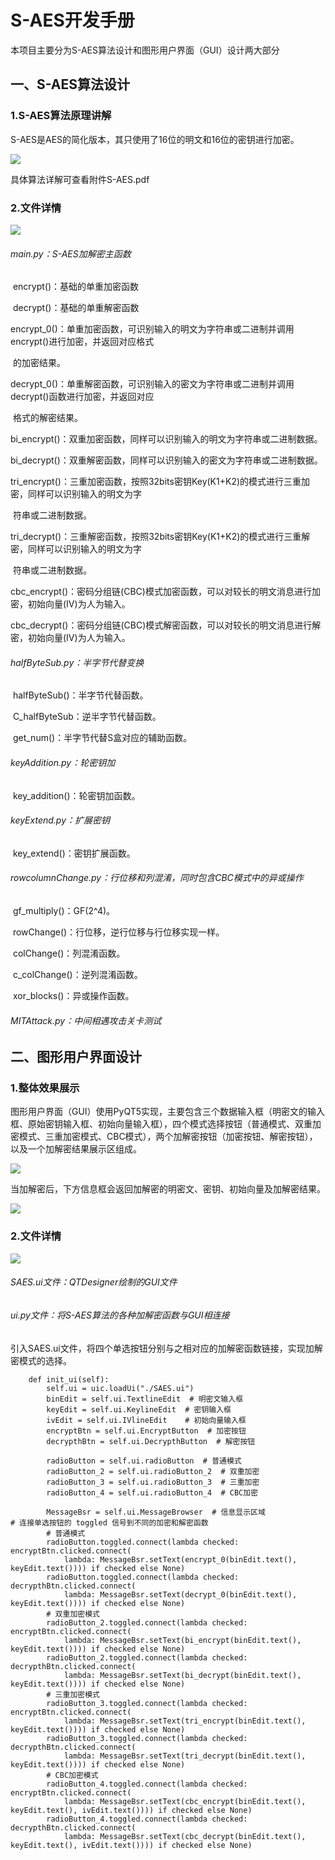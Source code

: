 # S-AES开发手册

本项目主要分为S-AES算法设计和图形用户界面（GUI）设计两大部分

## 一、S-AES算法设计

### 1.S-AES算法原理讲解

S-AES是AES的简化版本，其只使用了16位的明文和16位的密钥进行加密。

![](./images/t1.png)

具体算法详解可查看附件S-AES.pdf

### 2.文件详情

![](./images/p1.2.2.png)

###### main.py：S-AES加解密主函数

​     encrypt()：基础的单重加密函数

​    decrypt()：基础的单重解密函数

​    encrypt_0()：单重加密函数，可识别输入的明文为字符串或二进制并调用encrypt()进行加密，并返回对应格式                     

​                            的加密结果。

​    decrypt_0()：单重解密函数，可识别输入的密文为字符串或二进制并调用decrypt()函数进行加密，并返回对应                    

​                            格式的解密结果。

​    bi_encrypt()：双重加密函数，同样可以识别输入的明文为字符串或二进制数据。

​    bi_decrypt()：双重解密函数，同样可以识别输入的密文为字符串或二进制数据。

​    tri_encrypt()：三重加密函数，按照32bits密钥Key(K1+K2)的模式进行三重加密，同样可以识别输入的明文为字

​                             符串或二进制数据。

​    tri_decrypt()：三重解密函数，按照32bits密钥Key(K1+K2)的模式进行三重解密，同样可以识别输入的明文为字

​                             符串或二进制数据。

​    cbc_encrypt()：密码分组链(CBC)模式加密函数，可以对较长的明文消息进行加密，初始向量(IV)为人为输入。

​    cbc_decrypt()：密码分组链(CBC)模式解密函数，可以对较长的明文消息进行解密，初始向量(IV)为人为输入。

###### halfByteSub.py：半字节代替变换

​    halfByteSub()：半字节代替函数。

​    C_halfByteSub：逆半字节代替函数。

​    get_num()：半字节代替S盒对应的辅助函数。

###### keyAddition.py：轮密钥加

​    key_addition()：轮密钥加函数。

###### keyExtend.py：扩展密钥

​    key_extend()：密钥扩展函数。

###### rowcolumnChange.py：行位移和列混淆，同时包含CBC模式中的异或操作

​    gf_multiply()：GF(2^4)。

​    rowChange()：行位移，逆行位移与行位移实现一样。

​    colChange()：列混淆函数。

​    c_colChange()：逆列混淆函数。

​    xor_blocks()：异或操作函数。

###### MITAttack.py：中间相遇攻击关卡测试

## 二、图形用户界面设计

### 1.整体效果展示

图形用户界面（GUI）使用PyQT5实现，主要包含三个数据输入框（明密文的输入框、原始密钥输入框、初始向量输入框），四个模式选择按钮（普通模式、双重加密模式、三重加密模式、CBC模式），两个加解密按钮（加密按钮、解密按钮），以及一个加解密结果展示区组成。

![](./images/p1.2.3.png)

当加解密后，下方信息框会返回加解密的明密文、密钥、初始向量及加解密结果。

![](./images/p2.3.3.png)



### 2.文件详情

![](./images/p1.2.2.png)

###### SAES.ui文件：QTDesigner绘制的GUI文件

###### ui.py文件：将S-AES算法的各种加解密函数与GUI相连接

引入SAES.ui文件，将四个单选按钮分别与之相对应的加解密函数链接，实现加解密模式的选择。

```
    def init_ui(self):
        self.ui = uic.loadUi("./SAES.ui")
        binEdit = self.ui.TextlineEdit  # 明密文输入框
        keyEdit = self.ui.KeylineEdit  # 密钥输入框
        ivEdit = self.ui.IVlineEdit    # 初始向量输入框
        encryptBtn = self.ui.EncryptButton  # 加密按钮
        decrypthBtn = self.ui.DecrypthButton  # 解密按钮

        radioButton = self.ui.radioButton  # 普通模式
        radioButton_2 = self.ui.radioButton_2  # 双重加密
        radioButton_3 = self.ui.radioButton_3  # 三重加密
        radioButton_4 = self.ui.radioButton_4  # CBC加密

        MessageBsr = self.ui.MessageBrowser  # 信息显示区域
# 连接单选按钮的 toggled 信号到不同的加密和解密函数
        # 普通模式
        radioButton.toggled.connect(lambda checked: encryptBtn.clicked.connect(
            lambda: MessageBsr.setText(encrypt_0(binEdit.text(), keyEdit.text()))) if checked else None)
        radioButton.toggled.connect(lambda checked: decrypthBtn.clicked.connect(
            lambda: MessageBsr.setText(decrypt_0(binEdit.text(), keyEdit.text()))) if checked else None)
        # 双重加密模式
        radioButton_2.toggled.connect(lambda checked: encryptBtn.clicked.connect(
            lambda: MessageBsr.setText(bi_encrypt(binEdit.text(), keyEdit.text()))) if checked else None)
        radioButton_2.toggled.connect(lambda checked: decrypthBtn.clicked.connect(
            lambda: MessageBsr.setText(bi_decrypt(binEdit.text(), keyEdit.text()))) if checked else None)
        # 三重加密模式
        radioButton_3.toggled.connect(lambda checked: encryptBtn.clicked.connect(
            lambda: MessageBsr.setText(tri_encrypt(binEdit.text(), keyEdit.text()))) if checked else None)
        radioButton_3.toggled.connect(lambda checked: decrypthBtn.clicked.connect(
            lambda: MessageBsr.setText(tri_decrypt(binEdit.text(), keyEdit.text()))) if checked else None)
        # CBC加密模式
        radioButton_4.toggled.connect(lambda checked: encryptBtn.clicked.connect(
            lambda: MessageBsr.setText(cbc_encrypt(binEdit.text(), keyEdit.text(), ivEdit.text()))) if checked else None)
        radioButton_4.toggled.connect(lambda checked: decrypthBtn.clicked.connect(
            lambda: MessageBsr.setText(cbc_decrypt(binEdit.text(), keyEdit.text(), ivEdit.text()))) if checked else None)
```

